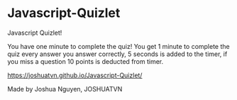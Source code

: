 # Javascript-Quizlet


Javascript Quizlet!

You have one minute to complete the quiz!
You get 1 minute to complete the quiz
every answer you answer correctly, 5 seconds is added to the timer, if you miss a question 10 points is deducted from timer.

https://joshuatvn.github.io/Javascript-Quizlet/

Made by Joshua Nguyen, JOSHUATVN
